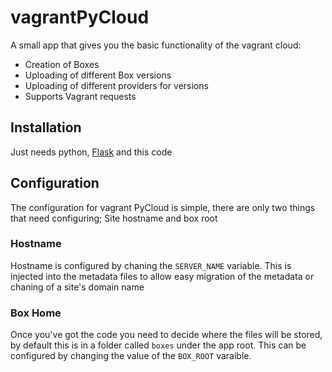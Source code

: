 vagrantPyCloud
==============

A small app that gives you the basic functionality of the vagrant cloud:

* Creation of Boxes
* Uploading of different Box versions
* Uploading of different providers for versions
* Supports Vagrant requests

## Installation

Just needs python, [Flask](http://flask.pocoo.org/) and this code

## Configuration

The configuration for vagrant PyCloud is simple, there are only two things that need configuring; Site hostname and box 
root

### Hostname

Hostname is configured by chaning the `SERVER_NAME` variable. This is injected into the metadata files to allow easy 
migration of the metadata or chaning of a site's domain name

### Box Home

Once you've got the code you need to decide where the files will be stored, by default this is in a folder called `boxes` 
under the app root. This can be configured by changing the value of the `BOX_ROOT` varaible.